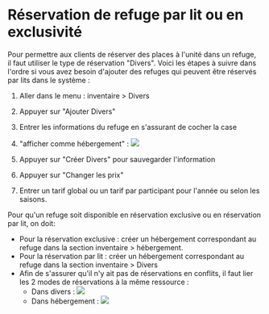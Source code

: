# Réservation de refuge par lit ou en exclusivité


Pour permettre aux clients de réserver des places à l'unité dans un refuge, il faut utiliser le type de réservation "Divers". Voici les étapes à suivre dans l'ordre si vous avez besoin d'ajouter des refuges qui peuvent être réservés par lits dans le système : 

1. Aller dans le menu : inventaire > Divers
2. Appuyer sur "Ajouter Divers"
3. Entrer les informations du refuge en s'assurant de cocher la case
4. "afficher comme hébergement" :
![](https://api.monosnap.com/rpc/file/download?id=Kq3LMrkSuM5FUDQw6W4lcxnQlGHvhs&type=attachment)

5. Appuyer sur "Créer Divers" pour sauvegarder l'information
6. Appuyer sur "Changer les prix"
7. Entrer un tarif global ou un tarif par participant pour l'année ou selon les saisons.


Pour qu'un refuge soit disponible en réservation exclusive ou en réservation par lit, on doit:

* Pour la réservation exclusive : créer un hébergement correspondant au refuge dans la section inventaire > hébergement.
* Pour la réservation par lit : créer un hébergement correspondant au refuge dans la section inventaire > Divers
* Afin de s'assurer qu'il n'y ait pas de réservations en conflits, il faut lier les 2 modes de réservations à la même ressource :
    * Dans divers : ![](https://api.monosnap.com/rpc/file/download?id=HlKMVE1oroTqbZeBTNAg7AknfQhoiz&type=attachment)
    * Dans hébergement : ![](https://api.monosnap.com/rpc/file/download?id=VttwiOOIKwND5GA5x1gG0ZkR5xTqhd&type=attachment)